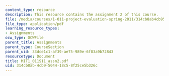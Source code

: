 ```yaml
---
content_type: resource
description: This resource contains the assignment 2 of this course.
file: /media/courses/1-011-project-evaluation-spring-2011/314cb8ab4cb9504418c58f25ce5b326c_MIT1_011S11_assn2.pdf
file_type: application/pdf
learning_resource_types:
- Assignments
ocw_type: OCWFile
parent_title: Assignments
parent_type: CourseSection
parent_uid: 33dce1c1-af39-ae75-989e-6f83a9b72843
resourcetype: Document
title: MIT1_011S11_assn2.pdf
uid: 314cb8ab-4cb9-5044-18c5-8f25ce5b326c
---
```

